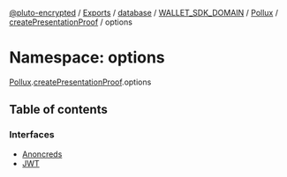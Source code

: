 [@pluto-encrypted](../README.md) / [Exports](../modules.md) / [database](database-1.md) / [WALLET\_SDK\_DOMAIN](database-1.WALLET_SDK_DOMAIN.md) / [Pollux](database-1.WALLET_SDK_DOMAIN.Pollux.md) / [createPresentationProof](database-1.WALLET_SDK_DOMAIN.Pollux.createPresentationProof.md) / options

# Namespace: options

[Pollux](database-1.WALLET_SDK_DOMAIN.Pollux.md).[createPresentationProof](database-1.WALLET_SDK_DOMAIN.Pollux.createPresentationProof.md).options

## Table of contents

### Interfaces

- [Anoncreds](../interfaces/database-1.WALLET_SDK_DOMAIN.Pollux.createPresentationProof.options.Anoncreds.md)
- [JWT](../interfaces/database-1.WALLET_SDK_DOMAIN.Pollux.createPresentationProof.options.JWT.md)
